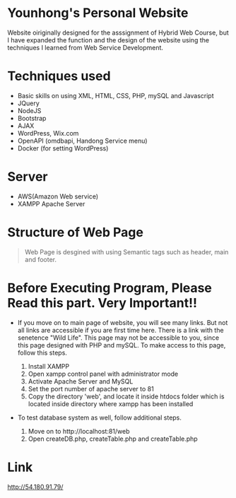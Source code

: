 # Younhong's Personal Website
Website oiriginally designed for the asssignment of Hybrid Web Course, but I have expanded the function and the design of the website using the techniques I learned from Web Service Development.

# Techniques used
* Basic skills on using XML, HTML, CSS, PHP, mySQL and Javascript
* JQuery
* NodeJS
* Bootstrap
* AJAX
* WordPress, Wix.com
* OpenAPI (omdbapi, Handong Service menu)
* Docker (for setting WordPress)

# Server
* AWS(Amazon Web service)
* XAMPP Apache Server

# Structure of Web Page
> Web Page is desgined with using Semantic tags such as header, main and footer.

# Before Executing Program, Please Read this part. Very Important!!
* If you move on to main page of website, you will see many links. But not all links are accessible if you are first time here. There is a link with the senetence "Wild Life". This page may not be accessible to you, since this page designed with PHP and mySQL. To make access to this page, follow this steps.
  1. Install XAMPP
  2. Open xampp control panel with administrator mode
  3. Activate Apache Server and MySQL
  4. Set the port number of apache server to 81
  5. Copy the directory 'web', and locate it inside htdocs folder which is located inside directory where xampp has been installed

* To test database system as well, follow additional steps.
  1. Move on to http://localhost:81/web
  2. Open createDB.php, createTable.php and createTable.php

# Link
http://54.180.91.79/

